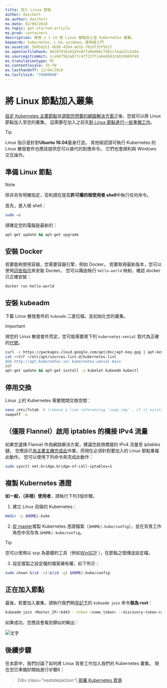 ```yaml
---
title: 加入 Linux 節點
author: daschott
ms.author: daschott
ms.date: 02/09/2018
ms.topic: get-started-article
ms.prod: containers
description: 使用 v 1.14 將 Linux 節點加入至 Kubernetes 叢集。
keywords: kubernetes，1.14，windows，使用者入門
ms.assetid: 3b05d2c2-4b9b-42b4-a61b-702df35f5b17
ms.openlocfilehash: 88207939c82bfe8ffa0b088cfd61cf4ab22cb10a
ms.sourcegitcommit: 1ca9d7562a877c47f227f1a8e6583cb024909749
ms.translationtype: MT
ms.contentlocale: zh-TW
ms.lasthandoff: 12/04/2019
ms.locfileid: "74909948"
---
```

# <a name="joining-linux-nodes-to-a-cluster"></a>將 Linux 節點加入叢集

[設定 Kubernetes 主要節點](creating-a-linux-master.md)並[選取您想要的網路解決方案](network-topologies.md)之後，您就可以將 Linux 節點加入至您的叢集。 這需要在加入之前先[對 Linux 節點進行一些準備工作](joining-linux-workers.md#preparing-a-linux-node)。
> [!tip]
> Linux 指示是針對**Ubuntu 16.04**量身打造。 其他經認證可執行 Kubernetes 的 Linux 散發套件也應該提供您可以替代的對應命令。 它們也會順利與 Windows 交互操作。

## <a name="preparing-a-linux-node"></a>準備 Linux 節點

> [!NOTE]
> 除非另有明確指定，否則請在提高**許可權的根使用者 shell**中執行任何命令。

首先，進入根 shell：

```bash
sudo –s
```

請確定您的電腦是最新的：

```bash
apt-get update && apt-get upgrade
```

## <a name="install-docker"></a>安裝 Docker

若要能夠使用容器，您需要容器引擎，例如 Docker。 若要取得最新版本，您可以使用[這些指示](https://docs.docker.com/install/linux/docker-ce/ubuntu/)來安裝 Docker。 您可以藉由執行 `hello-world` 映射，確認 docker 已正確安裝：

```bash
docker run hello-world
```

## <a name="install-kubeadm"></a>安裝 kubeadm

下載 Linux 散發套件的 `kubeadm` 二進位檔，並初始化您的叢集。

> [!Important]  
> 視您的 Linux 散發套件而定，您可能需要將下列 `kubernetes-xenial` 取代為正確的[代號](https://wiki.ubuntu.com/Releases)。

``` bash
curl -s https://packages.cloud.google.com/apt/doc/apt-key.gpg | apt-key add -
cat <<EOF >/etc/apt/sources.list.d/kubernetes.list
deb http://apt.kubernetes.io/ kubernetes-xenial main
EOF
apt-get update && apt-get install -y kubelet kubeadm kubectl 
```

## <a name="disable-swap"></a>停用交換

Linux 上的 Kubernetes 需要關閉交換空間：

``` bash
nano /etc/fstab  # (remove a line referencing 'swap.img' , if it exists)
swapoff -a
```

## <a name="flannel-only-enable-bridged-ipv4-traffic-to-iptables"></a>（僅限 Flannel）啟用 iptables 的橋接 IPv4 流量

如果您選擇 Flannel 作為網路解決方案，建議您啟用橋接的 IPv4 流量至 iptables 鏈。 您應該已[為主要主機完成此](network-topologies.md#flannel-in-host-gateway-mode)作業，而現在必須針對要加入的 Linux 節點重複此動作。 您可以使用下列命令來完成此動作：

``` bash
sudo sysctl net.bridge.bridge-nf-call-iptables=1
```

## <a name="copy-kubernetes-certificate"></a>複製 Kubernetes 憑證

**如一般，（非根）使用者**，請執行下列3個步驟。

1. 建立 Linux 目錄的 Kubernetes：

```bash
mkdir -p $HOME/.kube
```

2. [從 master](./creating-a-linux-master.md#collect-cluster-information)複製 Kubernetes 憑證檔案（`$HOME/.kube/config`），並在背景工作角色中另存為 `$HOME/.kube/config`。

> [!tip]
> 您可以使用以 scp 為基礎的工具（例如[WinSCP](https://winscp.net/eng/download.php) ），在節點之間傳送設定檔。

3. 設定複製之設定檔的檔案擁有權，如下所示：

``` bash
sudo chown $(id -u):$(id -g) $HOME/.kube/config
```

## <a name="joining-node"></a>正在加入節點

最後，若要加入叢集，請執行我們稍[早記下](./creating-a-linux-master.md#initialize-master)的 `kubeadm join` 命令**做為 root**：

```bash
kubeadm join <Master_IP>:6443 --token <some_token> --discovery-token-ca-cert-hash <some_hash>
```

如果成功，您應該會看到類似的輸出：

![文字](./media/node-join.png)

## <a name="next-steps"></a>後續步驟

在本節中，我們討論了如何將 Linux 背景工作加入我們的 Kubernetes 叢集。 現在您已準備好開始進行步驟6：
> [!div class="nextstepaction"]
> [部署 Kubernetes 資源](./deploying-resources.md)